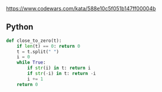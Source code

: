 https://www.codewars.com/kata/588e10c5f051b147ff00004b

## Python
```python
def close_to_zero(t):
    if len(t) == 0: return 0
    t = t.split(" ")
    i = 0
    while True:
        if str(i) in t: return i
        if str(-i) in t: return -i
        i += 1
    return 0
```
